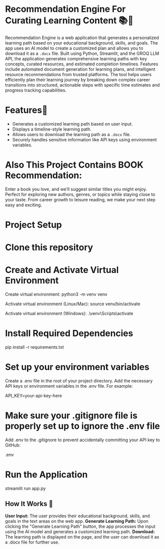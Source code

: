 # Recommendation Engine For Curating Learning Content 📚🚀




Recommendation Engine is a web application that generates a personalized learning path based on your educational background, skills, and goals. The app uses an AI model to create a customized plan and allows you to download it as a `.docx` file. Built using Python, Streamlit, and the GROQ LLM API, the application generates comprehensive learning paths with key concepts, curated resources, and estimated completion timelines. Features include automated document generation for learning plans, and intelligent resource recommendations from trusted platforms. The tool helps users efficiently plan their learning journey by breaking down complex career transitions into structured, actionable steps with specific time estimates and progress tracking capabilities.

# Features🌟
- Generates a customized learning path based on user input.
- Displays a timeline-style learning path.
- Allows users to download the learning path as a `.docx` file.
- Securely handles sensitive information like API keys using environment variables.

# Also This Project Contains BOOK Recommendation:
  
  Enter a book you love, and we’ll suggest similar titles you might enjoy.
  Perfect for exploring new authors, genres, or topics while staying close to your taste.
  From career growth to leisure reading, we make your next step easy and exciting.

# Project Setup

# Clone this repository

# Create and Activate Virtual Environment
Create virtual environment:
python3 -m venv venv

 Activate virtual environment (Linux/Mac):
source venv/bin/activate

  Activate virtual environment (Windows):
.\venv\Scripts\activate

 # Install Required Dependencies
pip install -r requirements.txt

 # Set up your environment variables
Create a .env file in the root of your project directory.
Add the necessary API keys or environment variables in the .env file. For example:

API_KEY=your-api-key-here


 # Make sure your .gitignore file is properly set up to ignore the .env file
Add .env to the .gitignore to prevent accidentally committing your API key to GitHub:

.env

 # Run the Application
streamlit run app.py

## How It Works 🤖
**User Input:** The user provides their educational background, skills, and goals in the text areas on the web app.
**Generate Learning Path:** Upon clicking the "Generate Learning Path" button, the app processes the input using the AI model and generates a customized learning path.
**Download:** The learning path is displayed on the page, and the user can download it as a .docx file for further use.






